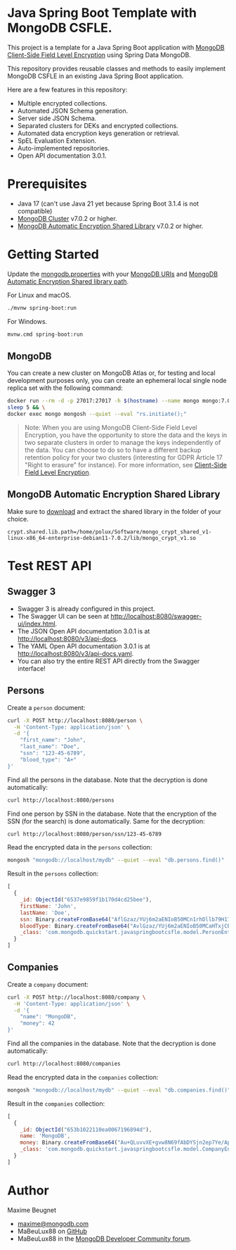 # Java Spring Boot Template with MongoDB CSFLE.

This project is a template for a Java Spring Boot application with
[MongoDB Client-Side Field Level Encryption](https://docs.mongodb.com/manual/core/security-client-side-encryption/)
using Spring Data MongoDB.


This repository provides reusable classes and methods to easily implement MongoDB CSFLE in an existing Java Spring Boot
application.

Here are a few features in this repository:

- Multiple encrypted collections.
- Automated JSON Schema generation.
- Server side JSON Schema.
- Separated clusters for DEKs and encrypted collections.
- Automated data encryption keys generation or retrieval.
- SpEL Evaluation Extension.
- Auto-implemented repositories.
- Open API documentation 3.0.1.

# Prerequisites

- Java 17 (can't use Java 21 yet because Spring Boot 3.1.4 is not compatible)
- [MongoDB Cluster](https://www.mongodb.com/atlas/database) v7.0.2 or higher.
- [MongoDB Automatic Encryption Shared Library](https://www.mongodb.com/docs/manual/core/queryable-encryption/reference/shared-library/#download-the-automatic-encryption-shared-library)
  v7.0.2 or higher.

# Getting Started

Update the [mongodb.properties](src%2Fmain%2Fresources%2Fmongodb.properties) with your
[MongoDB URIs](https://github.com/MaBeuLux88/mongodb-java-spring-boot-csfle#mongodb) and
[MongoDB Automatic Encryption Shared library path](https://github.com/MaBeuLux88/mongodb-java-spring-boot-csfle#mongodb-automatic-encryption-shared-library).

For Linux and macOS.

```bash
./mvnw spring-boot:run
```

For Windows.

```bash
mvnw.cmd spring-boot:run
```

## MongoDB

You can create a new cluster on MongoDB Atlas or, for testing and local development purposes only, you can create an
ephemeral local single node replica set with the following command:

```bash
docker run --rm -d -p 27017:27017 -h $(hostname) --name mongo mongo:7.0.2 --replSet=RS && \
sleep 5 && \
docker exec mongo mongosh --quiet --eval "rs.initiate();"
```

> Note: When you are using MongoDB Client-Side Field Level Encryption, you have the opportunity to store the data and
> the keys in two separate clusters in order to manage the keys independently of the data. You can choose to do so to
> have a different backup retention policy for your two clusters (interesting for GDPR Article 17 "Right to erasure"
> for instance). For more information,
> see [Client-Side Field Level Encryption](https://docs.mongodb.com/manual/core/security-client-side-encryption/).

## MongoDB Automatic Encryption Shared Library

Make sure
to [download](https://www.mongodb.com/docs/manual/core/queryable-encryption/reference/shared-library/#download-the-automatic-encryption-shared-library)
and extract the shared library in the folder of your choice.

```properties
crypt.shared.lib.path=/home/polux/Software/mongo_crypt_shared_v1-linux-x86_64-enterprise-debian11-7.0.2/lib/mongo_crypt_v1.so
```

# Test REST API

## Swagger 3

- Swagger 3 is already configured in this project.
- The Swagger UI can be seen
  at [http://localhost:8080/swagger-ui/index.html](http://localhost:8080/swagger-ui/index.html).
- The JSON Open API documentation 3.0.1 is at [http://localhost:8080/v3/api-docs](http://localhost:8080/v3/api-docs).
- The YAML Open API documentation 3.0.1 is
  at [http://localhost:8080/v3/api-docs.yaml](http://localhost:8080/v3/api-docs.yaml).
- You can also try the entire REST API directly from the Swagger interface!

## Persons

Create a `person` document:

```bash
curl -X POST http://localhost:8080/person \
  -H 'Content-Type: application/json' \
  -d '{
    "first_name": "John",
    "last_name": "Doe",
    "ssn": "123-45-6789",
    "blood_type": "A+"
}'
```

Find all the persons in the database. Note that the decryption is done automatically:

```bash
curl http://localhost:8080/persons
```

Find one person by SSN in the database. Note that the encryption of the SSN (for the search) is done automatically. Same
for the decryption:

```bash
curl http://localhost:8080/person/ssn/123-45-6789
```

Read the encrypted data in the `persons` collection:

```bash
mongosh "mongodb://localhost/mydb" --quiet --eval "db.persons.find()"
```

Result in the `persons` collection:

```javascript
[
  {
    _id: ObjectId("6537e9859f1b170d4cd25bee"),
    firstName: 'John',
    lastName: 'Doe',
    ssn: Binary.createFromBase64("AflGzaz/YUj6m2aENIoB50MCn1rhDllb79H17xjkUMK2obL7i038eANieCC/nO7AcaPBtpOdtqqPEvNdd9VgnC6l9QaLEIC/5w+CYPujkNxFIA37PrsqMlDeL3AsMuAgTZg=", 6),
    bloodType: Binary.createFromBase64("AvlGzaz/YUj6m2aENIoB50MCaHTxjCBlPZIck2gstfXB6yFfJ0KISjJJE24k3LXDoTv09GH+cwq+u6ApBuDU5OBkRe/6U8nPRKKcc5nirBLIzg==", 6),
    _class: 'com.mongodb.quickstart.javaspringbootcsfle.model.PersonEntity'
  }
]
```

## Companies

Create a `company` document:

```bash
curl -X POST http://localhost:8080/company \
  -H 'Content-Type: application/json' \
  -d '{
    "name": "MongoDB",
    "money": 42
}'
```

Find all the companies in the database. Note that the decryption is done automatically:

```bash
curl http://localhost:8080/companies
```

Read the encrypted data in the `companies` collection:

```bash
mongosh "mongodb://localhost/mydb" --quiet --eval "db.companies.find()"
```

Result in the `companies` collection:

```javascript
[
  {
    _id: ObjectId("653b1022110ea0067196894d"),
    name: 'MongoDB',
    money: Binary.createFromBase64("Au+QLuvvXE+gvw8N69fAbDYSjn2ep7Ye/Ap+N1YdBBuUOhLSpQtK9B7U38dx8xIcMz3sBvfOttqW8AOvRISxFa8a47T422hSnnwgCAjPNifnpA==", 6),
    _class: 'com.mongodb.quickstart.javaspringbootcsfle.model.CompanyEntity'
  }
]
```

# Author

Maxime Beugnet

- maxime@mongodb.com
- MaBeuLux88 on [GitHub](https://github.com/mabeulux88)
- MaBeuLux88 in the [MongoDB Developer Community forum](https://www.mongodb.com/community/forums/u/MaBeuLux88/summary).
